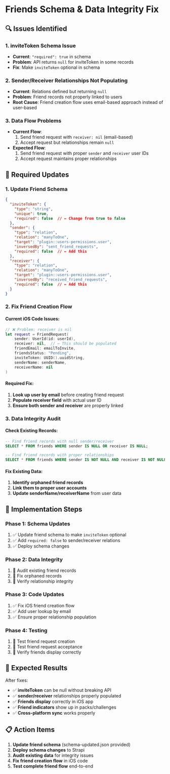 # Friends Schema & Data Integrity Fix

## 🔍 Issues Identified

### 1. **inviteToken Schema Issue**
- **Current**: `"required": true` in schema
- **Problem**: API returns `null` for inviteToken in some records
- **Fix**: Make `inviteToken` optional in schema

### 2. **Sender/Receiver Relationships Not Populating**
- **Current**: Relations defined but returning `null`
- **Problem**: Friend records not properly linked to users
- **Root Cause**: Friend creation flow uses email-based approach instead of user-based

### 3. **Data Flow Problems**
- **Current Flow**: 
  1. Send friend request with `receiver: nil` (email-based)
  2. Accept request but relationships remain `null`
- **Expected Flow**:
  1. Send friend request with proper `sender` and `receiver` user IDs
  2. Accept request maintains proper relationships

## 🔧 Required Updates

### 1. **Update Friend Schema**
```json
{
  "inviteToken": {
    "type": "string",
    "unique": true,
    "required": false  // ← Change from true to false
  },
  "sender": {
    "type": "relation",
    "relation": "manyToOne",
    "target": "plugin::users-permissions.user",
    "inversedBy": "sent_friend_requests",
    "required": false  // ← Add this
  },
  "receiver": {
    "type": "relation", 
    "relation": "manyToOne",
    "target": "plugin::users-permissions.user",
    "inversedBy": "received_friend_requests",
    "required": false  // ← Add this
  }
}
```

### 2. **Fix Friend Creation Flow**

#### **Current iOS Code Issues:**
```swift
// ❌ Problem: receiver is nil
let request = FriendRequest(
    sender: UserId(id: userId),
    receiver: nil,  // ← This should be populated
    friendEmail: emailToInvite,
    friendsStatus: "Pending",
    inviteToken: UUID().uuidString,
    senderName: senderName,
    receiverName: nil
)
```

#### **Required Fix:**
1. **Look up user by email** before creating friend request
2. **Populate receiver field** with actual user ID
3. **Ensure both sender and receiver** are properly linked

### 3. **Data Integrity Audit**

#### **Check Existing Records:**
```sql
-- Find friend records with null sender/receiver
SELECT * FROM friends WHERE sender IS NULL OR receiver IS NULL;

-- Find friend records with proper relationships
SELECT * FROM friends WHERE sender IS NOT NULL AND receiver IS NOT NULL;
```

#### **Fix Existing Data:**
1. **Identify orphaned friend records**
2. **Link them to proper user accounts**
3. **Update senderName/receiverName** from user data

## 🚀 Implementation Steps

### **Phase 1: Schema Updates**
1. ✅ Update friend schema to make `inviteToken` optional
2. ✅ Add `required: false` to sender/receiver relations
3. ✅ Deploy schema changes

### **Phase 2: Data Integrity**
1. 🔄 Audit existing friend records
2. 🔄 Fix orphaned records
3. 🔄 Verify relationship integrity

### **Phase 3: Code Updates**
1. ✅ Fix iOS friend creation flow
2. ✅ Add user lookup by email
3. ✅ Ensure proper relationship population

### **Phase 4: Testing**
1. 🔄 Test friend request creation
2. 🔄 Test friend request acceptance
3. 🔄 Verify friends display correctly

## 🎯 Expected Results

After fixes:
- ✅ **inviteToken** can be null without breaking API
- ✅ **sender/receiver** relationships properly populated
- ✅ **Friends display** correctly in iOS app
- ✅ **Friend indicators** show up in packs/challenges
- ✅ **Cross-platform sync** works properly

## 📋 Action Items

1. **Update friend schema** (schema-updated.json provided)
2. **Deploy schema changes** to Strapi
3. **Audit existing data** for integrity issues
4. **Fix friend creation flow** in iOS code
5. **Test complete friend flow** end-to-end

